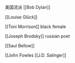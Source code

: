 美国流派
[[Bob Dylan]]

[[Louise Glück]]


  
[[Toni Morrison]]
black female

[[Joseph Brodsky]]
russian poet


[[Saul Bellow]]

[[John Fowles
[[J.D. Salinger]]